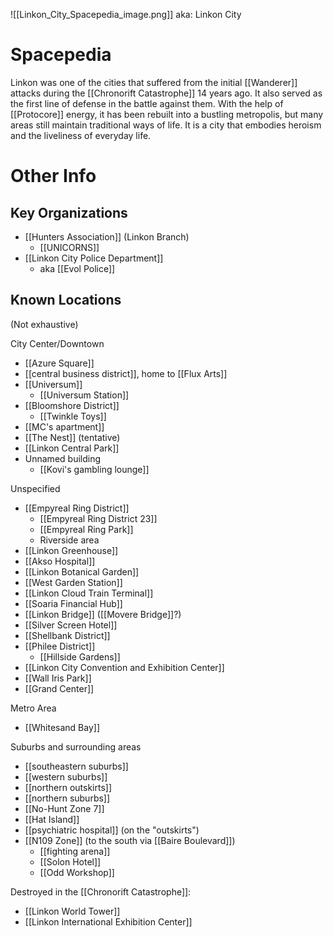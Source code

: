 ![[Linkon_City_Spacepedia_image.png]]
aka: Linkon City
# Spacepedia
Linkon was one of the cities that suffered from the initial [[Wanderer]] attacks during the [[Chronorift Catastrophe]] 14 years ago. It also served as the first line of defense in the battle against them. With the help of [[Protocore]] energy, it has been rebuilt into a bustling metropolis, but many areas still maintain traditional ways of life. It is a city that embodies heroism and the liveliness of everyday life.

# Other Info

## Key Organizations
* [[Hunters Association]] (Linkon Branch)
	* [[UNICORNS]]
* [[Linkon City Police Department]]
	* aka [[Evol Police]]

## Known Locations
(Not exhaustive)

City Center/Downtown
* [[Azure Square]]
* [[central business district]], home to [[Flux Arts]]
* [[Universum]]
	* [[Universum Station]]
* [[Bloomshore District]]
	* [[Twinkle Toys]]
* [[MC's apartment]]
* [[The Nest]] (tentative)
* [[Linkon Central Park]]
* Unnamed building
	* [[Kovi's gambling lounge]]

Unspecified
* [[Empyreal Ring District]]
	* [[Empyreal Ring District 23]]
	* [[Empyreal Ring Park]]
	* Riverside area
* [[Linkon Greenhouse]]
* [[Akso Hospital]]
* [[Linkon Botanical Garden]]
* [[West Garden Station]]
* [[Linkon Cloud Train Terminal]]
* [[Soaria Financial Hub]]
* [[Linkon Bridge]] ([[Movere Bridge]]?)
* [[Silver Screen Hotel]]
* [[Shellbank District]]
* [[Philee District]]
	* [[Hillside Gardens]]
* [[Linkon City Convention and Exhibition Center]]
* [[Wall Iris Park]]
* [[Grand Center]]

Metro Area
* [[Whitesand Bay]]

Suburbs and surrounding areas
* [[southeastern suburbs]]
* [[western suburbs]]
* [[northern outskirts]]
* [[northern suburbs]]
* [[No-Hunt Zone 7]]
* [[Hat Island]]
* [[psychiatric hospital]] (on the "outskirts")
* [[N109 Zone]] (to the south via [[Baire Boulevard]])
	* [[fighting arena]]
	* [[Solon Hotel]]
	* [[Odd Workshop]]

Destroyed in the [[Chronorift Catastrophe]]:
* [[Linkon World Tower]]
* [[Linkon International Exhibition Center]]